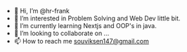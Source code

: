- 👋 Hi, I’m @hr-frank
- 👀 I’m interested in Problem Solving and Web Dev little bit.
- 🌱 I’m currently learning Nextjs and OOP's in java.
- 💞️ I’m looking to collaborate on ...
- 📫 How to reach me souviksen147@gmail.com

<!---
hr-frank/hr-frank is a ✨ special ✨ repository because its `README.md` (this file) appears on your GitHub profile.
You can click the Preview link to take a look at your changes.
--->
